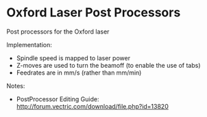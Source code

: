 # Oxford Laser Post Processors

Post processors for the Oxford laser

Implementation:
+ Spindle speed is mapped to laser power
+ Z-moves are used to turn the beamoff (to enable the use of tabs)
+ Feedrates are in mm/s (rather than mm/min)

Notes:
+ PostProcessor Editing Guide: http://forum.vectric.com/download/file.php?id=13820
